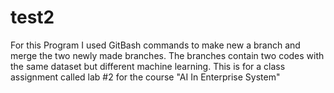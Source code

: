 # test2
For this Program I used GitBash commands to make new a branch and merge the two newly made branches. The branches contain two codes with the same dataset but different 
machine learning. This is for a class assignment called lab #2 for the course "AI In Enterprise System"
